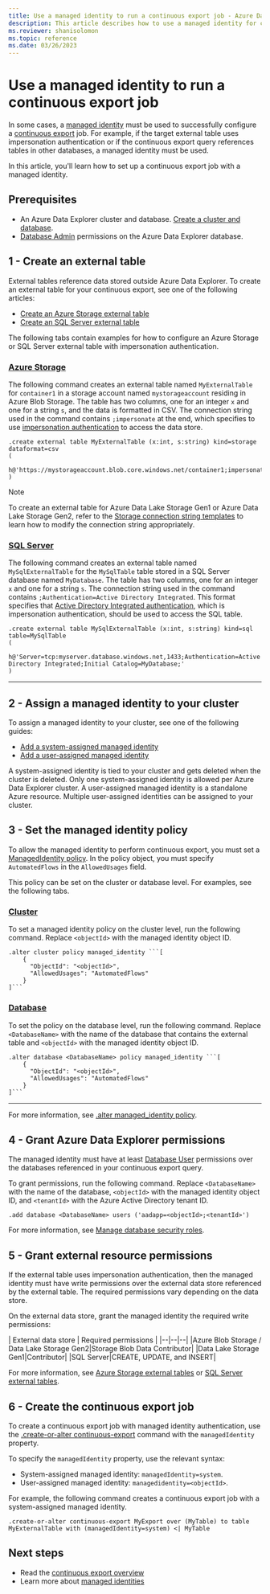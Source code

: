```yaml
---
title: Use a managed identity to run a continuous export job - Azure Data Explorer
description: This article describes how to use a managed identity for continuous export in Azure Data Explorer.
ms.reviewer: shanisolomon
ms.topic: reference
ms.date: 03/26/2023
---
```

# Use a managed identity to run a continuous export job

In some cases, a [managed identity](../../../managed-identities-overview.md) must be used to successfully configure a [continuous export](continuous-data-export.md) job. For example, if the target external table uses impersonation authentication or if the continuous export query references tables in other databases, a managed identity must be used.

In this article, you'll learn how to set up a continuous export job with a managed identity.

## Prerequisites

* An Azure Data Explorer cluster and database. [Create a cluster and database](../../../create-cluster-database-portal.md).
* [Database Admin](../access-control/role-based-access-control.md) permissions on the Azure Data Explorer database.

## 1 - Create an external table

External tables reference data stored outside Azure Data Explorer. To create an external table for your continuous export, see one of the following articles:

* [Create an Azure Storage external table](../external-tables-azurestorage-azuredatalake.md)
* [Create an SQL Server external table](../external-sql-tables.md)

The following tabs contain examples for how to configure an Azure Storage or SQL Server external table with impersonation authentication.

### [Azure Storage](#tab/azure-storage)

The following command creates an external table named `MyExternalTable` for `container1` in a storage account named `mystorageaccount` residing in Azure Blob Storage. The table has two columns, one for an integer `x` and one for a string `s`, and the data is formatted in CSV. The connection string used in the command contains `;impersonate` at the end, which specifies to use [impersonation authentication](../../api/connection-strings/storage-authentication-methods.md#impersonation) to access the data store.

```kusto
.create external table MyExternalTable (x:int, s:string) kind=storage dataformat=csv 
( 
   h@'https://mystorageaccount.blob.core.windows.net/container1;impersonate' 
)
```

> [!NOTE]
> To create an external table for Azure Data Lake Storage Gen1 or Azure Data Lake Storage Gen2, refer to the [Storage connection string templates](../../api/connection-strings/storage-connection-strings.md#storage-connection-string-templates) to learn how to modify the connection string appropriately.

### [SQL Server](#tab/sql-server)

The following command creates an external table named `MySqlExternalTable` for the `MySqlTable` table stored in a SQL Server database named `MyDatabase`. The table has two columns, one for an integer `x` and one for a string `s`. The connection string used in the command contains `;Authentication=Active Directory Integrated`. This format specifies that [Active Directory Integrated authentication](../../api/connection-strings/sql-authentication-methods.md#aad-integrated-authentication), which is impersonation authentication, should be used to access the SQL table.

```kusto
.create external table MySqlExternalTable (x:int, s:string) kind=sql table=MySqlTable
( 
   h@'Server=tcp:myserver.database.windows.net,1433;Authentication=Active Directory Integrated;Initial Catalog=MyDatabase;'
)
```

---

## 2 - Assign a managed identity to your cluster

To assign a managed identity to your cluster, see one of the following guides:

* [Add a system-assigned managed identity](../../../configure-managed-identities-cluster.md#add-a-system-assigned-identity)
* [Add a user-assigned managed identity](../../../configure-managed-identities-cluster.md#add-a-user-assigned-identity)

A system-assigned identity is tied to your cluster and gets deleted when the cluster is deleted. Only one system-assigned identity is allowed per Azure Data Explorer cluster. A user-assigned managed identity is a standalone Azure resource. Multiple user-assigned identities can be assigned to your cluster.

## 3 - Set the managed identity policy

To allow the managed identity to perform continuous export, you must set a [ManagedIdentity policy](../managed-identity-policy.md). In the policy object, you must specify `AutomatedFlows` in the `AllowedUsages` field.

This policy can be set on the cluster or database level. For examples, see the following tabs.

### [Cluster](#tab/cluster)

To set a managed identity policy on the cluster level, run the following command. Replace `<objectId>` with the managed identity object ID.

```kusto
.alter cluster policy managed_identity ```[
    {
      "ObjectId": "<objectId>",
      "AllowedUsages": "AutomatedFlows"
    }
]```
```

### [Database](#tab/database)

To set the policy on the database level, run the following command. Replace `<DatabaseName>` with the name of the database that contains the external table and `<objectId>` with the managed identity object ID.

```kusto
.alter database <DatabaseName> policy managed_identity ```[
    {
      "ObjectId": "<objectId>",
      "AllowedUsages": "AutomatedFlows"
    }
]```
```

---

For more information, see [.alter managed_identity policy](../alter-managed-identity-policy-command.md).

## 4 - Grant Azure Data Explorer permissions

The managed identity must have at least [Database User](../access-control/role-based-access-control.md) permissions over the databases referenced in your continuous export query.

To grant permissions, run the following command. Replace `<DatabaseName>` with the name of the database, `<objectId>` with the managed identity object ID, and `<tenantId>` with the Azure Active Directory tenant ID.

```kusto
.add database <DatabaseName> users ('aadapp=<objectId>;<tenantId>')
```

For more information, see [Manage database security roles](../manage-database-security-roles.md#add-and-remove-security-roles).

## 5 - Grant external resource permissions

If the external table uses impersonation authentication, then the managed identity must have write permissions over the external data store referenced by the external table. The required permissions vary depending on the data store.

On the external data store, grant the managed identity the required write permissions:

| External data store | Required permissions |
|--|--|--|
|Azure Blob Storage / Data Lake Storage Gen2|Storage Blob Data Contributor|
|Data Lake Storage Gen1|Contributor|
|SQL Server|CREATE, UPDATE, and INSERT|

For more information, see [Azure Storage external tables](../external-tables-azurestorage-azuredatalake.md#authentication-and-authorization) or [SQL Server external tables](../external-sql-tables.md#authentication-and-authorization).

## 6 - Create the continuous export job

To create a continuous export job with managed identity authentication, use the [.create-or-alter continuous-export](create-alter-continuous.md) command with the `managedIdentity` property.

To specify the `managedIdentity` property, use the relevant syntax:

* System-assigned managed identity: `managedIdentity=system`.
* User-assigned managed identity: `managedidentity=<objectId>`.

For example, the following command creates a continuous export job with a system-assigned managed identity.

```kusto
.create-or-alter continuous-export MyExport over (MyTable) to table MyExternalTable with (managedIdentity=system) <| MyTable
```

## Next steps

* Read the [continuous export overview](continuous-data-export.md)
* Learn more about [managed identities](../../../managed-identities-overview.md)
